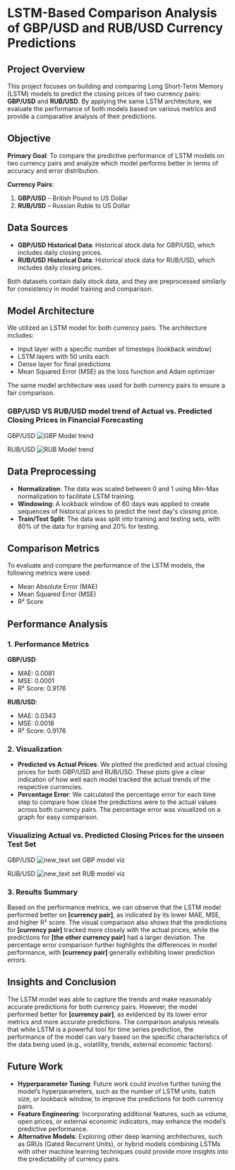 # LSTM-Based Comparison Analysis of GBP/USD and RUB/USD Currency Predictions

## Project Overview
This project focuses on building and comparing Long Short-Term Memory (LSTM) models to predict the closing prices of two currency pairs: **GBP/USD** and **RUB/USD**. By applying the same LSTM architecture, we evaluate the performance of both models based on various metrics and provide a comparative analysis of their predictions.

## Objective
**Primary Goal**: To compare the predictive performance of LSTM models on two currency pairs and analyze which model performs better in terms of accuracy and error distribution.

**Currency Pairs**:
1. **GBP/USD** – British Pound to US Dollar
2. **RUB/USD** – Russian Ruble to US Dollar

## Data Sources
- **GBP/USD Historical Data**: Historical stock data for GBP/USD, which includes daily closing prices.
- **RUB/USD Historical Data**: Historical stock data for RUB/USD, which includes daily closing prices.

Both datasets contain daily stock data, and they are preprocessed similarly for consistency in model training and comparison.

## Model Architecture
We utilized an LSTM model for both currency pairs. The architecture includes:
- Input layer with a specific number of timesteps (lookback window)
- LSTM layers with 50 units each
- Dense layer for final predictions
- Mean Squared Error (MSE) as the loss function and Adam optimizer

The same model architecture was used for both currency pairs to ensure a fair comparison.

###  GBP/USD VS RUB/USD model trend of Actual vs. Predicted Closing Prices in Financial Forecasting

GBP/USD
![GBP Model trend](https://github.com/user-attachments/assets/54fe27b3-f635-45b7-bb12-5eb4cfbbdbe1)

RUB/USD
![RUB Model trend](https://github.com/user-attachments/assets/cc4e569e-3523-4e23-8c37-0bbe8cd16e2e)

## Data Preprocessing
- **Normalization**: The data was scaled between 0 and 1 using Min-Max normalization to facilitate LSTM training.
- **Windowing**: A lookback window of 60 days was applied to create sequences of historical prices to predict the next day's closing price.
- **Train/Test Split**: The data was split into training and testing sets, with 80% of the data for training and 20% for testing.

## Comparison Metrics
To evaluate and compare the performance of the LSTM models, the following metrics were used:
- Mean Absolute Error (MAE)
- Mean Squared Error (MSE)
- R² Score

## Performance Analysis

### 1. Performance Metrics

**GBP/USD**:
- MAE: 0.0081
- MSE: 0.0001
- R² Score: 0.9176

**RUB/USD**:
- MAE: 0.0343
- MSE: 0.0018
- R² Score: 0.9176

### 2. Visualization

- **Predicted vs Actual Prices**: We plotted the predicted and actual closing prices for both GBP/USD and RUB/USD. These plots give a clear indication of how well each model tracked the actual trends of the respective currencies.
- **Percentage Error**: We calculated the percentage error for each time step to compare how close the predictions were to the actual values across both currency pairs. The percentage error was visualized on a graph for easy comparison.

### Visualizing Actual vs. Predicted Closing Prices for the unseen Test Set 

GBP/USD
![new_text set GBP model viz](https://github.com/user-attachments/assets/87259af1-5f0b-496a-9b05-71bdaf46ff37)

RUB/USD
![new_text set RUB model viz](https://github.com/user-attachments/assets/f70955a6-2e91-470b-8866-61023b22893b)

### 3. Results Summary
Based on the performance metrics, we can observe that the LSTM model performed better on **[currency pair]**, as indicated by its lower MAE, MSE, and higher R² score. The visual comparison also shows that the predictions for **[currency pair]** tracked more closely with the actual prices, while the predictions for **[the other currency pair]** had a larger deviation. The percentage error comparison further highlights the differences in model performance, with **[currency pair]** generally exhibiting lower prediction errors.

## Insights and Conclusion
The LSTM model was able to capture the trends and make reasonably accurate predictions for both currency pairs. However, the model performed better for **[currency pair]**, as evidenced by its lower error metrics and more accurate predictions. The comparison analysis reveals that while LSTM is a powerful tool for time series prediction, the performance of the model can vary based on the specific characteristics of the data being used (e.g., volatility, trends, external economic factors).

## Future Work
- **Hyperparameter Tuning**: Future work could involve further tuning the model’s hyperparameters, such as the number of LSTM units, batch size, or lookback window, to improve the predictions for both currency pairs.
- **Feature Engineering**: Incorporating additional features, such as volume, open prices, or external economic indicators, may enhance the model’s predictive performance.
- **Alternative Models**: Exploring other deep learning architectures, such as GRUs (Gated Recurrent Units), or hybrid models combining LSTMs with other machine learning techniques could provide more insights into the predictability of currency pairs.
